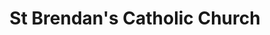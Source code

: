 ---
title: "St Brendan's Catholic Church"
denomination: "Catholic"
leader: "Fr Stephen Hanly"
address: "799 Mackay-Bucasia Rd"
suburb: "Rural View"
address-hint: ""
mailing: "PO Box 3388 North Mackay QLD 4740"
phone: "07 4957 4855"
email: "stjomky@bigpond.com"
website: "http://www.rok.catholic.net.au/mackay-north.html"
services:
  - "Sunday 7:30am"
office-hours:
coordinates: 
  longitude: 149.161204
  latitude: -21.052522
---